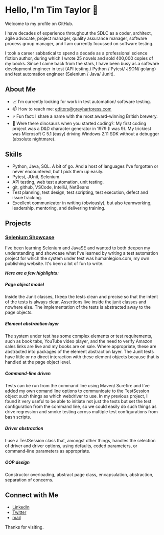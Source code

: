 # Hello, I'm Tim Taylor 👋

Welcome to my profile on GitHub.

I have decades of experience throughout the SDLC as a coder, architect, agile advocate, project manager, quality assurance manager, software process group manager, and I am currently focussed on software testing.

I took a career sabbatical to spend a decade as a professional science fiction author, during which I wrote 25 novels and sold 400,000 copies of my books. Since I came back from the stars, I have been busy as a software development engineer in test (API testing / Python / Pytest/ JSON/ golang) and test automation engineer (Selenium / Java/ Junit).

## About Me

- 📈 I’m currently looking for work in test automation/ software testing.
- 📫 How to reach me: [editors@greyhartpress.com](mailto:editors@greyhartpress.com)
- ⚡ Fun fact: I share a name with the most award-winning British brewery.
- 🦖 Were there dinosaurs when you started coding?: My first coding project was a D&D character generator in 1979 (I was 9). My trickiest was Microsoft C 5.1 (easy) driving Windows 2.11 SDK without a debugger (absolute nightmare).

## Skills

- Python, Java, SQL. A bit of go. And a host of languages I've forgotten or never encountered, but I pick them up easily.
- Pytest, JUnit, Selenium.
- API testing, web test automation, unit testing.
- git, github, VSCode, IntelliJ, NetBeans
- Test planning, test design, test scripting, test execution, defect and issue tracking.
- Excellent communicator in writing (obviously), but also teamworking, leadership, mentoring, and delivering training.


## Projects

### [Selenium Showcase](https://github.com/TimCTaylor/SeleniumShowcase)
I've been learning Selenium and JavaSE and wanted to both deepen my understanding and showcase what I've learned by writing a test automation project for which the system under test was humanlegion.com, my own publishing website. It's been a lot of fun to write.

***Here are a few highlights:***

##### Page object model
Inside the Junit classes, I keep the tests clean and precise so that the intent of the tests is always clear. Assertions live inside the junit classes and nowhere else. The implementation of the tests is abstracted away to the page objects.

##### Element abstraction layer 
The system under test has some complex elements or test requirements, such as book tabs, YouTube video player, and the need to verify Amazon sales links are live and my books are on sale. Where appropriate, these are abstracted into packages of the element abstraction layer. The Junit tests have little or no direct interaction with these element objects because that is handled at the page object level.

##### Command-line driven
Tests can be run from the command line using Maven/ Surefire and I've added my own comand line options to communicate to the TestSession object such things as which webdriver to use. In my previous project, I found it very useful to be able to initiate not just the tests but set the test configuration from the command line, so we could easily do such things as drive regression and smoke testing across multiple test configurations from bash scripts.

##### Driver abstraction
I use a TestSession class that, amongst other things, handles the selection of driver and driver options, using defaults, coded parameters, or command-line parameters as appropriate.

##### OOP design 
Constructor overloading, abstract page class, encapsulation, abstraction, separation of concerns.

## Connect with Me

- [LinkedIn](https://www.linkedin.com/in/tim-c-taylor/)
- [Twitter](https://twitter.com/TimCTaylor)
- [mail](mailto:editors@greyhartpress.com)

Thanks for visiting.
